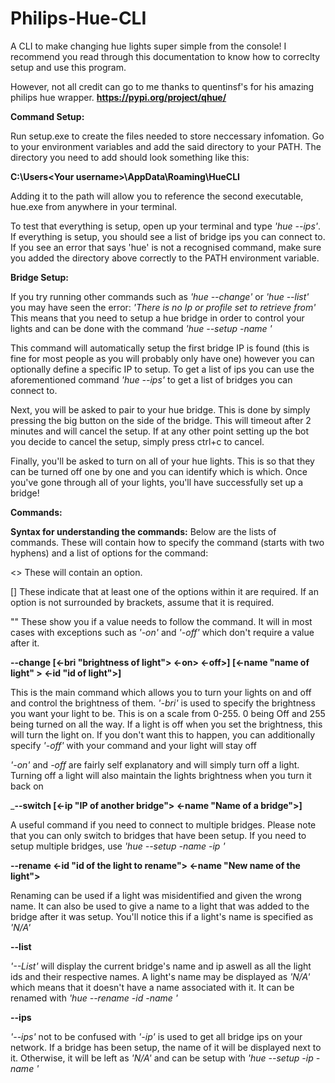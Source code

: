 # Philips-Hue-CLI

A CLI to make changing hue lights super simple from the console! 
I recommend you read through this documentation to know how to correclty setup and use this program. 

However, not all credit can go to me thanks to quentinsf's for his amazing philips hue wrapper.
__https://pypi.org/project/qhue/__

__Command Setup:__

  Run setup.exe to create the files needed to store neccessary infomation.
  Go to your environment variables and add the said directory to your PATH. The directory you need to add should look something like this:

  __C:\Users\<Your username>\AppData\Roaming\HueCLI__

  Adding it to the path will allow you to reference the second executable, hue.exe from anywhere in your terminal.

  To test that everything is setup, open up your terminal and type *'hue --ips'*. If everything is setup, you should see a list of bridge ips you can connect to. If you see an error that says 'hue' is not a recognised command, make sure you added the directory above correctly to the PATH environment variable.

  __Bridge Setup:__

  If you try running other commands such as *'hue --change'* or *'hue --list'* you may have seen the error: *'There is no Ip or profile set to retrieve from'*
  This means that you need to setup a hue bridge in order to control your lights and can be done with the command *'hue --setup -name <a name to give your bridge>'*
  
  This command will automatically setup the first bridge IP is found (this is fine for most people as you will probably only have one) however you can optionally define a specific IP to setup. To get a list of ips you can use the aforementioned command *'hue --ips'* to get a list of bridges you can connect to.

  Next, you will be asked to pair to your hue bridge. This is done by simply pressing the big button on the side of the bridge. This will timeout after 2 minutes and will cancel the setup. If at any other point setting up the bot you decide to cancel the setup, simply press ctrl+c to cancel.

  Finally, you'll be asked to turn on all of your hue lights. This is so that they can be turned off one by one and you can identify which is which. Once you've gone through all of your lights, you'll have successfully set up a bridge!

__Commands:__

  __Syntax for understanding the commands:__
  Below are the lists of commands. These will contain how to specify the command (starts with two hyphens) and a list of options for the command:
  
  <>    These will contain an option.
  
  \[]   These indicate that at least one of the options within it are required. If an option is not surrounded by brackets, assume that it is required.
  
  ""    These show you if a value needs to follow the command. It will in most cases with exceptions such as *'-on'* and *'-off'*  which don't require a value after it.
  
  __--change \[<-bri "brightness of light"> <-on> <-off>] \[<-name "name of light" > <-id "id of light">]__
  
  This is the main command which allows you to turn your lights on and off and control the brightness of them.
  *'-bri'* is used to specify the brightness you want your light to be. This is on a scale from 0-255. 0 being Off and 255 being turned on all the way. If a light is off when you set the brightness, this will turn the light on. If you don't want this to happen, you can additionally specify *'-off'* with your command and your light will stay off
  
  *'-on'* and *-off* are fairly self explanatory and will simply turn off a light. Turning off a light will also maintain the lights brightness when you turn it back on
  
  ___--switch \[<-ip "IP of another bridge"> <-name "Name of a bridge">]__
  
  A useful command if you need to connect to multiple bridges. Please note that you can only switch to bridges that have been setup. If you need to setup multiple bridges, use *'hue --setup -name <name of another bridge> -ip <specific ip to setup>'*
  
  __--rename <-id "id of the light to rename"> <-name "New name of the light">__
  
  Renaming can be used if a light was misidentified and given the wrong name. It can also be used to give a name to a light that was added to the bridge after it was setup. You'll notice this if a light's name is specified as *'N/A'*
  
  __--list__
  
  *'--List'* will display the current bridge's name and ip aswell as all the light ids and their respective names. A light's name may be displayed as *'N/A'* which means that it doesn't have a name associated with it. It can be renamed with *'hue --rename -id <id of the light you want to rename> -name <name you want to give this light>'*
  
  __--ips__
  
  *'--ips'* not to be confused with *'-ip'* is used to get all bridge ips on your network. If a bridge has been setup, the name of it will be displayed next to it. Otherwise, it will be left as *'N/A'* and can be setup with *'hue --setup -ip <bridge ip you want to setup> -name <name of the bridge you want to setup>'*
